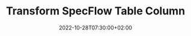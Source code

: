 ---
title: "Transform SpecFlow Table Column"
date: 2022-10-28T07:30:00+02:00
publishdate: 2022-10-28T07:30:00+02:00
lastmod: 2022-10-28T07:30:00+02:00
tags: [ "Gherkin", "SpecFlow", "Specification by Example", "ATDD", "BDD", "Test Automation", "Cleaner Code" ]
draft: true
---
